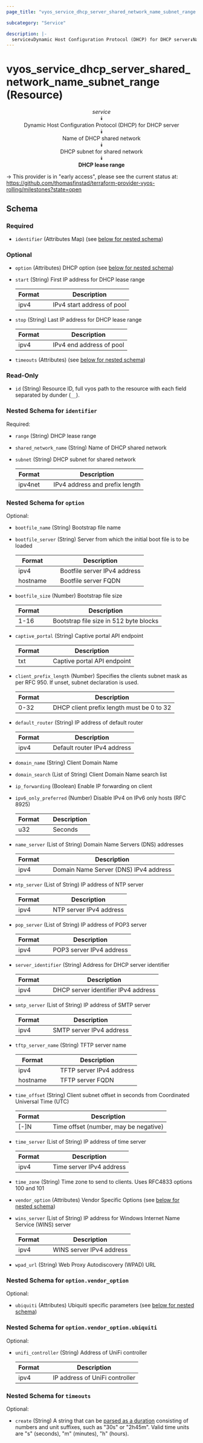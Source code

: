 ```yaml
---
page_title: "vyos_service_dhcp_server_shared_network_name_subnet_range Resource - vyos"

subcategory: "Service"

description: |- 
  service⯯Dynamic Host Configuration Protocol (DHCP) for DHCP server⯯Name of DHCP shared network⯯DHCP subnet for shared network⯯DHCP lease range
---
```


# vyos_service_dhcp_server_shared_network_name_subnet_range (Resource)
<center>

*service*  
⯯  
Dynamic Host Configuration Protocol (DHCP) for DHCP server  
⯯  
Name of DHCP shared network  
⯯  
DHCP subnet for shared network  
⯯  
**DHCP lease range**


</center>

-> This provider is in "early access", please see the current status at: https://github.com/thomasfinstad/terraform-provider-vyos-rolling/milestones?state=open

## Schema

### Required

- `identifier` (Attributes Map) (see [below for nested schema](#nestedatt--identifier))

### Optional

- `option` (Attributes) DHCP option (see [below for nested schema](#nestedatt--option))
- `start` (String) First IP address for DHCP lease range

    |Format  &emsp;|Description                 |
    |----------|------------------------------|
    |ipv4    &emsp;|IPv4 start address of pool  |
- `stop` (String) Last IP address for DHCP lease range

    |Format  &emsp;|Description               |
    |----------|----------------------------|
    |ipv4    &emsp;|IPv4 end address of pool  |
- `timeouts` (Attributes) (see [below for nested schema](#nestedatt--timeouts))

### Read-Only

- `id` (String) Resource ID, full vyos path to the resource with each field separated by dunder (`__`).

<a id="nestedatt--identifier"></a>
### Nested Schema for `identifier`

Required:

- `range` (String) DHCP lease range
- `shared_network_name` (String) Name of DHCP shared network
- `subnet` (String) DHCP subnet for shared network

    |Format   &emsp;|Description                     |
    |-----------|----------------------------------|
    |ipv4net  &emsp;|IPv4 address and prefix length  |


<a id="nestedatt--option"></a>
### Nested Schema for `option`

Optional:

- `bootfile_name` (String) Bootstrap file name
- `bootfile_server` (String) Server from which the initial boot file is to be loaded

    |Format    &emsp;|Description                   |
    |------------|--------------------------------|
    |ipv4      &emsp;|Bootfile server IPv4 address  |
    |hostname  &emsp;|Bootfile server FQDN          |
- `bootfile_size` (Number) Bootstrap file size

    |Format  &emsp;|Description                             |
    |----------|------------------------------------------|
    |1-16    &emsp;|Bootstrap file size in 512 byte blocks  |
- `captive_portal` (String) Captive portal API endpoint

    |Format  &emsp;|Description                  |
    |----------|-------------------------------|
    |txt     &emsp;|Captive portal API endpoint  |
- `client_prefix_length` (Number) Specifies the clients subnet mask as per RFC 950. If unset, subnet declaration is used.

    |Format  &emsp;|Description                                |
    |----------|---------------------------------------------|
    |0-32    &emsp;|DHCP client prefix length must be 0 to 32  |
- `default_router` (String) IP address of default router

    |Format  &emsp;|Description                  |
    |----------|-------------------------------|
    |ipv4    &emsp;|Default router IPv4 address  |
- `domain_name` (String) Client Domain Name
- `domain_search` (List of String) Client Domain Name search list
- `ip_forwarding` (Boolean) Enable IP forwarding on client
- `ipv6_only_preferred` (Number) Disable IPv4 on IPv6 only hosts (RFC 8925)

    |Format  &emsp;|Description  |
    |----------|---------------|
    |u32     &emsp;|Seconds      |
- `name_server` (List of String) Domain Name Servers (DNS) addresses

    |Format  &emsp;|Description                            |
    |----------|-----------------------------------------|
    |ipv4    &emsp;|Domain Name Server (DNS) IPv4 address  |
- `ntp_server` (List of String) IP address of NTP server

    |Format  &emsp;|Description              |
    |----------|---------------------------|
    |ipv4    &emsp;|NTP server IPv4 address  |
- `pop_server` (List of String) IP address of POP3 server

    |Format  &emsp;|Description               |
    |----------|----------------------------|
    |ipv4    &emsp;|POP3 server IPv4 address  |
- `server_identifier` (String) Address for DHCP server identifier

    |Format  &emsp;|Description                          |
    |----------|---------------------------------------|
    |ipv4    &emsp;|DHCP server identifier IPv4 address  |
- `smtp_server` (List of String) IP address of SMTP server

    |Format  &emsp;|Description               |
    |----------|----------------------------|
    |ipv4    &emsp;|SMTP server IPv4 address  |
- `tftp_server_name` (String) TFTP server name

    |Format    &emsp;|Description               |
    |------------|----------------------------|
    |ipv4      &emsp;|TFTP server IPv4 address  |
    |hostname  &emsp;|TFTP server FQDN          |
- `time_offset` (String) Client subnet offset in seconds from Coordinated Universal Time (UTC)

    |Format  &emsp;|Description                            |
    |----------|-----------------------------------------|
    |[-]N    &emsp;|Time offset (number, may be negative)  |
- `time_server` (List of String) IP address of time server

    |Format  &emsp;|Description               |
    |----------|----------------------------|
    |ipv4    &emsp;|Time server IPv4 address  |
- `time_zone` (String) Time zone to send to clients. Uses RFC4833 options 100 and 101
- `vendor_option` (Attributes) Vendor Specific Options (see [below for nested schema](#nestedatt--option--vendor_option))
- `wins_server` (List of String) IP address for Windows Internet Name Service (WINS) server

    |Format  &emsp;|Description               |
    |----------|----------------------------|
    |ipv4    &emsp;|WINS server IPv4 address  |
- `wpad_url` (String) Web Proxy Autodiscovery (WPAD) URL

<a id="nestedatt--option--vendor_option"></a>
### Nested Schema for `option.vendor_option`

Optional:

- `ubiquiti` (Attributes) Ubiquiti specific parameters (see [below for nested schema](#nestedatt--option--vendor_option--ubiquiti))

<a id="nestedatt--option--vendor_option--ubiquiti"></a>
### Nested Schema for `option.vendor_option.ubiquiti`

Optional:

- `unifi_controller` (String) Address of UniFi controller

    |Format  &emsp;|Description                     |
    |----------|----------------------------------|
    |ipv4    &emsp;|IP address of UniFi controller  |




<a id="nestedatt--timeouts"></a>
### Nested Schema for `timeouts`

Optional:

- `create` (String) A string that can be [parsed as a duration](https://pkg.go.dev/time#ParseDuration) consisting of numbers and unit suffixes, such as &#34;30s&#34; or &#34;2h45m&#34;. Valid time units are &#34;s&#34; (seconds), &#34;m&#34; (minutes), &#34;h&#34; (hours).  
